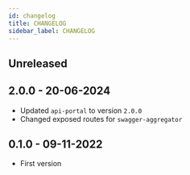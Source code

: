 ```yaml
---
id: changelog
title: CHANGELOG
sidebar_label: CHANGELOG
---
```


## Unreleased

## 2.0.0 - 20-06-2024

- Updated `api-portal` to version `2.0.0`
- Changed exposed routes for `swagger-aggregator`

## 0.1.0 - 09-11-2022

- First version
